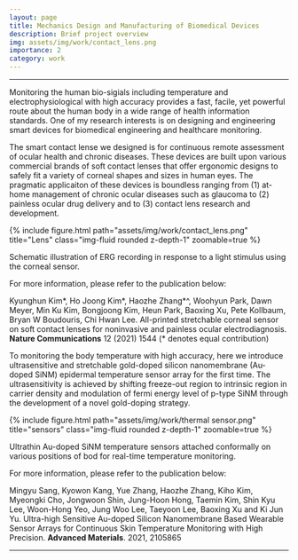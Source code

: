 ```yaml
---
layout: page
title: Mechanics Design and Manufacturing of Biomedical Devices
description: Brief project overview
img: assets/img/work/contact_lens.png
importance: 2
category: work
---
```


---

Monitoring the human bio-sigials including temperature and electrophysiological with high accuracy provides a fast, facile, yet powerful route about the human body in a wide range of health information standards. One of my research interests is on designing and engineering smart devices for biomedical engineering and healthcare monitoring.

The smart contact lense we designed is for continuous remote assessment of ocular health and chronic diseases. These devices are built upon various commercial brands of soft contact lenses that offer ergonomic designs to safely fit a variety of corneal shapes and sizes in human eyes. The pragmatic applicaiton of these devices is boundless ranging from (1) at-home management of chronic ocular diseases such as glaucoma to (2) painless ocular drug delivery and to (3) contact lens research and development. 

{% include figure.html path="assets/img/work/contact_lens.png" title="Lens" class="img-fluid rounded z-depth-1" zoomable=true %}
<div class="caption">
    Schematic illustration of ERG recording in response to a light stimulus using the corneal sensor. 
</div>

For more information, please refer to the publication below:

Kyunghun Kim*, Ho Joong Kim*, Haozhe Zhang*^, Woohyun Park, Dawn Meyer, Min Ku Kim, Bongjoong Kim, Heun Park, Baoxing Xu, Pete Kollbaum, Bryan W Boudouris, Chi Hwan Lee. All-printed stretchable corneal sensor on soft contact lenses for noninvasive and painless ocular electrodiagnosis. **Nature Communications** 12 (2021) 1544 (* denotes equal contribution)

 To monitoring the body temperature with high accuracy, here we introduce ultrasensitive and stretchable gold-doped silicon nanomembrane (Au-doped SiNM) epidermal temperature sensor array for the first time. The ultrasensitivity is achieved by shifting freeze-out region to intrinsic region in carrier density and modulation of fermi energy level of p-type SiNM through the development of a novel gold-doping strategy.

{% include figure.html path="assets/img/work/thermal sensor.png" title="sensors" class="img-fluid rounded z-depth-1" zoomable=true %}
<div class="caption">
     Ultrathin Au-doped SiNM temperature sensors attached conformally on various positions of bod for real-time temperature monitoring. 
</div>

For more information, please refer to the publication below:

Mingyu Sang, Kyowon Kang, Yue Zhang, Haozhe Zhang, Kiho Kim, Myeongki Cho, Jongwoon Shin, Jung-Hoon Hong, Taemin Kim, Shin Kyu Lee, Woon-Hong Yeo, Jung Woo Lee, Taeyoon Lee, Baoxing Xu and Ki Jun Yu. Ultra-high Sensitive Au-doped Silicon Nanomembrane Based Wearable Sensor Arrays for Continuous Skin Temperature Monitoring with High Precision. **Advanced Materials**. 2021, 2105865

---
